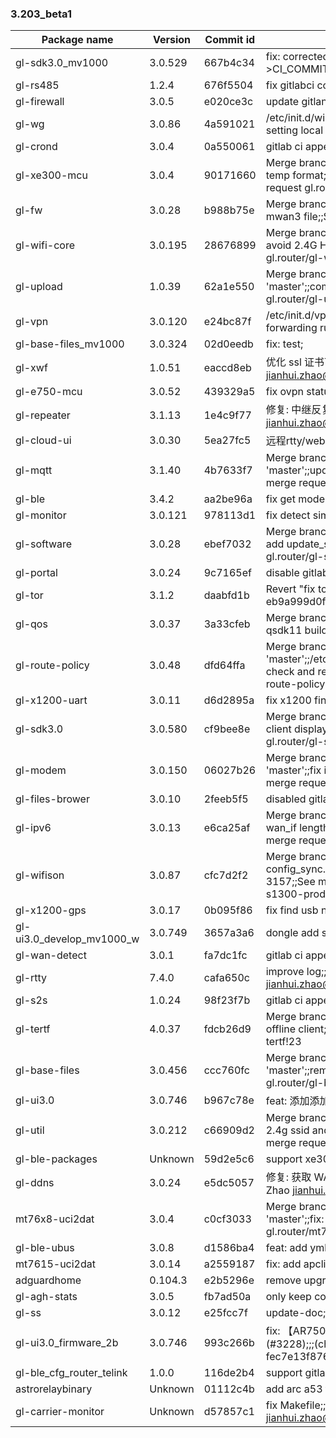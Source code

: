 ### 3.203_beta1
| Package name | Version | Commit id | Commit msg |
| ---------------------- | --------- | -------- | ------------------------------ |
| gl-sdk3.0_mv1000 | 3.0.529 | 667b4c34 | fix: corrected parameter: CI_BRANCH--->CI_COMMIT_REF_NAME; |
| gl-rs485 | 1.2.4 | 676f5504 | fix gitlabci config; |
| gl-firewall | 3.0.5 | e020ce3c | update gitlan ci config; |
| gl-wg | 3.0.86 | 4a591021 | /etc/init.d/wireguard: add policy check before setting local policy; |
| gl-crond | 3.0.4 | 0a550061 | gitlab ci append commit sha and msg; |
| gl-xe300-mcu | 3.0.4 | 90171660 | Merge branch 'adjust_temp' into 'master';;adjust temp format;fix file format to unix;;See merge request gl.router/gl-xe300-mcu!1 |
| gl-fw | 3.0.28 | b988b75e | Merge branch 'dev1907' into 'master';;fix glfw no mwan3 file;;See merge request gl.router/gl-fw!2 |
| gl-wifi-core | 3.0.195 | 28676899 | Merge branch 'fix_sf1200' into 'master';;fix: sf1200 avoid 2.4G HTMODE = VHT80;;See merge request gl.router/gl-wifi-core!14 |
| gl-upload | 1.0.39 | 62a1e550 | Merge branch 'compat_old_model' into 'master';;compat old model;;See merge request gl.router/gl-upload!6 |
| gl-vpn | 3.0.120 | e24bc87f | /etc/init.d/vpn-service: add lan to server forwarding rule; |
| gl-base-files_mv1000 | 3.0.324 | 02d0eedb | fix: test; |
| gl-xwf | 1.0.51 | eaccd8eb | 优化 ssl 证书下载;;Signed-off-by: Jianhui Zhao <jianhui.zhao@gl-inet.com>; |
| gl-e750-mcu | 3.0.52 | 439329a5 | fix ovpn status; |
| gl-repeater | 3.1.13 | 1e4c9f77 | 修复: 中继反复重连;;Signed-off-by: Jianhui Zhao <jianhui.zhao@gl-inet.com>; |
| gl-cloud-ui | 3.0.30 | 5ea27fc5 | 远程rtty/web访问条件修复; |
| gl-mqtt | 3.1.40 | 4b7633f7 | Merge branch 'goodcloud_ser_update' into 'master';;update goodcloud transfer,debug tuil;;See merge request gl.router/gl-mqtt!25 |
| gl-ble | 3.4.2 | aa2be96a | fix get model; |
| gl-monitor | 3.0.121 | 978113d1 | fix detect sim card; |
| gl-software | 3.0.28 | ebef7032 | Merge branch 'status' into 'master';;software_api.c: add update_status function;;See merge request gl.router/gl-software!1 |
| gl-portal | 3.0.24 | 9c7165ef | disable gitlab ci doc; |
| gl-tor | 3.1.2 | daabfd1b | Revert "fix tor user";;This reverts commit eb9a999d0f54da2abe641a9aa9f04c3770cca2ef.; |
| gl-qos | 3.0.37 | 3a33cfeb | Merge branch 'fix_qsdk11_build' into 'master';;fix qsdk11 build;;See merge request gl.router/gl-qos!2 |
| gl-route-policy | 3.0.48 | dfd64ffa | Merge branch 'fix_local' into 'master';;/etc/init.d/gl_route_policy: add local policy check and revert;;See merge request gl.router/gl-route-policy!5 |
| gl-x1200-uart | 3.0.11 | d6d2895a | fix x1200 find usb node; |
| gl-sdk3.0 | 3.0.580 | cf9bee8e | Merge branch 'dongle' into 'master';;fix: error in client display for mv1000;;See merge request gl.router/gl-sdk3.0!72 |
| gl-modem | 3.0.150 | 06027b26 | Merge branch 'fix_ipq40xx_segfault' into 'master';;fix ipq40xx segfault modem info api;;See merge request gl.router/gl-modem!24 |
| gl-files-brower | 3.0.10 | 2feeb5f5 | disabled gitlab ci doc; |
| gl-ipv6 | 3.0.13 | e6ca25af | Merge branch 'wan_check' into 'master';;fix: add wan_if length check in function of ipv6_set;;See merge request gl.router/gl-ipv6!5 |
| gl-wifison | 3.0.87 | cfc7d2f2 | Merge branch 'fix_qsdk11' into 'master';;fix config_sync.sh stop fail when de_mesh bug id 3157;;See merge request gl.router/gl-b1300-gl-s1300-product/gl-wifison!6 |
| gl-x1200-gps | 3.0.17 | 0b095f86 | fix find usb node; |
| gl-ui3.0_develop_mv1000_w | 3.0.749 | 3657a3a6 | dongle add set; |
| gl-wan-detect | 3.0.1 | fa7dc1fc | gitlab ci append commit sha and msg; |
| gl-rtty | 7.4.0 | cafa650c | improve log;;Signed-off-by: Jianhui Zhao <jianhui.zhao@gl-inet.com>; |
| gl-s2s | 1.0.24 | 98f23f7b | gitlab ci append commit sha and msg; |
| gl-tertf | 4.0.37 | fdcb26d9 | Merge branch 'dev1907' into 'master';;fix del offline client;;See merge request gl.router/gl-tertf!23 |
| gl-base-files | 3.0.456 | ccc760fc | Merge branch 'fix_qsdk11_wifi_config' into 'master';;remove wifi_real;;See merge request gl.router/gl-base-files!88 |
| gl-ui3.0 | 3.0.746 | b967c78e | feat: 添加添加型号说明文档; |
| gl-util | 3.0.212 | c66909d2 | Merge branch 'fix_sf1200' into 'master';;fix: sf1200 2.4g ssid and 5g ssid are the same in cloud;;See merge request gl.router/gl-util!18 |
| gl-ble-packages | Unknown | 59d2e5c6 | support xe300; |
| gl-ddns | 3.0.24 | e5dc5057 | 修复: 获取 WAN IP 不准确;;Signed-off-by: Jianhui Zhao <jianhui.zhao@gl-inet.com>; |
| mt76x8-uci2dat | 3.0.4 | c0cf3033 | Merge branch 'fix-igmp-snooping' into 'master';;fix: igmp snooping;;See merge request gl.router/mt76x8-uci2dat!2 |
| gl-ble-ubus | 3.0.8 | d1586ba4 | feat: add yml files; |
| mt7615-uci2dat | 3.0.14 | a2559187 | fix: add apclimacaddr transform; |
| adguardhome | 0.104.3 | e2b5296e | remove upgrade file; |
| gl-agh-stats | 3.0.5 | fb7ad50a | only keep config file; |
| gl-ss | 3.0.12 | e25fcc7f | update-doc; |
| gl-ui3.0_firmware_2b | 3.0.746 | 993c266b | fix: 【AR750S】有线联网，WAN口使用显示有误(#3228);;;(cherry picked from commit fec7e13f876bf660ca956a4cf6965caf306f74b2) |
| gl-ble_cfg_router_telink | 1.0.0 | 116de2b4 | support gitlab ci; |
| astrorelaybinary | Unknown | 01112c4b | add arc a53 target; |
| gl-carrier-monitor | Unknown | d57857c1 | fix Makefile;;Signed-off-by: Jianhui Zhao <jianhui.zhao@gl-inet.com>; |
